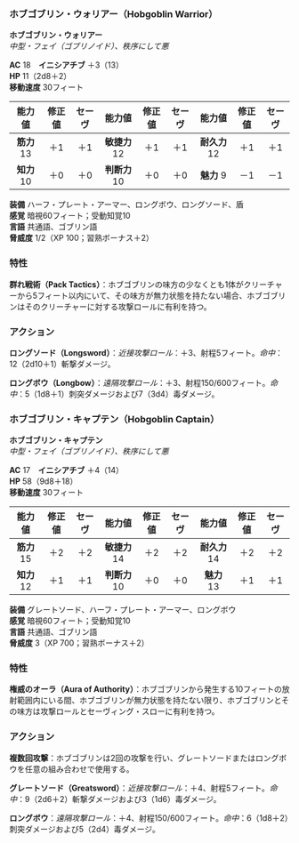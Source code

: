 ### ホブゴブリン・ウォリアー（Hobgoblin Warrior）

**ホブゴブリン・ウォリアー**  
*中型・フェイ（ゴブリノイド）、秩序にして悪*

**AC** 18　**イニシアチブ** ＋3（13）  
**HP** 11（2d8＋2）  
**移動速度** 30フィート

| 能力値 | 修正値 | セーヴ | 能力値 | 修正値 | セーヴ | 能力値 | 修正値 | セーヴ |
|:---:|:---:|:---:|:---:|:---:|:---:|:---:|:---:|:---:|
| **筋力** 13 | ＋1 | ＋1 | **敏捷力** 12 | ＋1 | ＋1 | **耐久力** 12 | ＋1 | ＋1 |
| **知力** 10 | ＋0 | ＋0 | **判断力** 10 | ＋0 | ＋0 | **魅力** 9 | －1 | －1 |

**装備** ハーフ・プレート・アーマー、ロングボウ、ロングソード、盾  
**感覚** 暗視60フィート；受動知覚10  
**言語** 共通語、ゴブリン語  
**脅威度** 1/2（XP 100；習熟ボーナス＋2）

### 特性
**群れ戦術（Pack Tactics）**：ホブゴブリンの味方の少なくとも1体がクリーチャーから5フィート以内にいて、その味方が無力状態を持たない場合、ホブゴブリンはそのクリーチャーに対する攻撃ロールに有利を持つ。

### アクション
**ロングソード（Longsword）**：*近接攻撃ロール*：＋3、射程5フィート。*命中*：12（2d10＋1）斬撃ダメージ。

**ロングボウ（Longbow）**：*遠隔攻撃ロール*：＋3、射程150/600フィート。*命中*：5（1d8＋1）刺突ダメージおよび7（3d4）毒ダメージ。

### ホブゴブリン・キャプテン（Hobgoblin Captain）

**ホブゴブリン・キャプテン**  
*中型・フェイ（ゴブリノイド）、秩序にして悪*

**AC** 17　**イニシアチブ** ＋4（14）  
**HP** 58（9d8＋18）  
**移動速度** 30フィート

| 能力値 | 修正値 | セーヴ | 能力値 | 修正値 | セーヴ | 能力値 | 修正値 | セーヴ |
|:---:|:---:|:---:|:---:|:---:|:---:|:---:|:---:|:---:|
| **筋力** 15 | ＋2 | ＋2 | **敏捷力** 14 | ＋2 | ＋2 | **耐久力** 14 | ＋2 | ＋2 |
| **知力** 12 | ＋1 | ＋1 | **判断力** 10 | ＋0 | ＋0 | **魅力** 13 | ＋1 | ＋1 |

**装備** グレートソード、ハーフ・プレート・アーマー、ロングボウ  
**感覚** 暗視60フィート；受動知覚10  
**言語** 共通語、ゴブリン語  
**脅威度** 3（XP 700；習熟ボーナス＋2）

### 特性
**権威のオーラ（Aura of Authority）**：ホブゴブリンから発生する10フィートの放射範囲内にいる間、ホブゴブリンが無力状態を持たない限り、ホブゴブリンとその味方は攻撃ロールとセーヴィング・スローに有利を持つ。

### アクション
**複数回攻撃**：ホブゴブリンは2回の攻撃を行い、グレートソードまたはロングボウを任意の組み合わせで使用する。

**グレートソード（Greatsword）**：*近接攻撃ロール*：＋4、射程5フィート。*命中*：9（2d6＋2）斬撃ダメージおよび3（1d6）毒ダメージ。

**ロングボウ**：*遠隔攻撃ロール*：＋4、射程150/600フィート。*命中*：6（1d8＋2）刺突ダメージおよび5（2d4）毒ダメージ。
